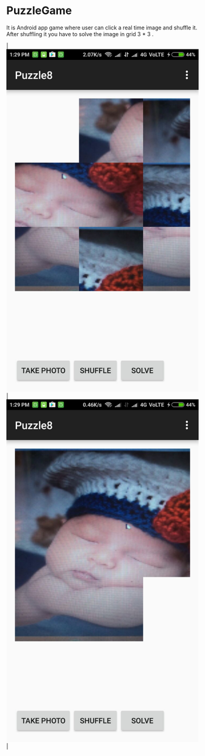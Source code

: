 # PuzzleGame
It is Android app game where user can click a real time image and shuffle it. After shuffling it you have to solve the image in grid 3 * 3 .


| ![](shuffle1.jpeg) | ![](withoutShuffle.jpeg)  |
